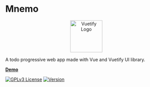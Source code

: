 # Mnemo
<p align="center">
  <a href="https://vuetifyjs.com" target="_blank">
    <img alt="Vuetify Logo" width="100" src="https://d2zuxmugggl957.cloudfront.net/img/mockup.png">
  </a>
</p>
A todo progressive web app made with Vue and Vuetify UI library.

[**Demo**](https://d2zuxmugggl957.cloudfront.net)<br>

[![GPLv3 License](https://img.shields.io/badge/License-GPL%20v3-yellow.svg)](https://opensource.org/licenses/)
[![Version](https://badge.fury.io/gh/tterb%2FHyde.svg)](https://badge.fury.io/gh/tterb%2FHyde)